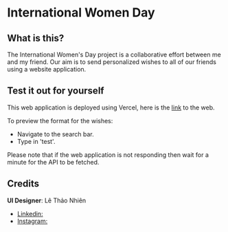 # International Women Day
## What is this?
The International Women's Day project is a collaborative effort between me and my friend. Our aim is to send personalized wishes to all of our friends using a website application.

## Test it out for yourself
This web application is deployed using Vercel, here is the [link](https://international-women-day.vercel.app/) to the web.

To preview the format for the wishes:
- Navigate to the search bar.
- Type in 'test'.

Please note that if the web application is not responding then wait for a minute for the API to be fetched.

## Credits
**UI Designer**: Lê Thảo Nhiên 
* [Linkedin:]()
* [Instagram:](https://www.instagram.com/nhiinbeocutenhattrendoi/)